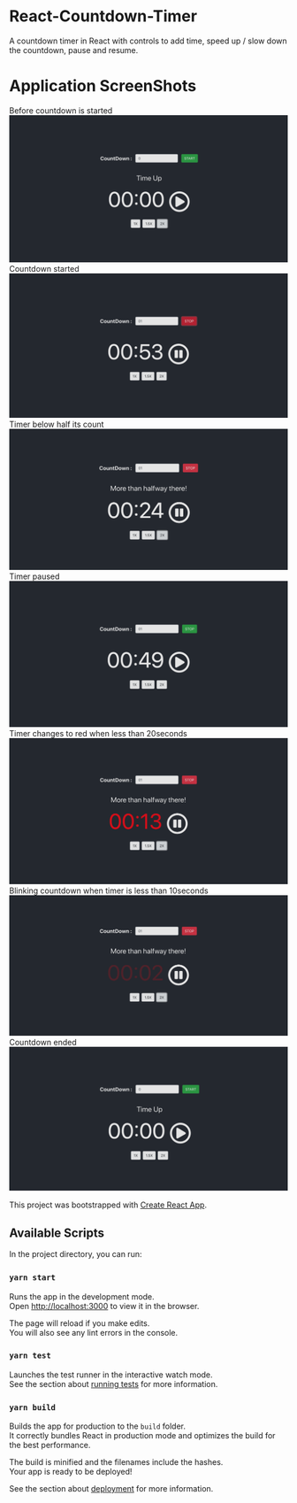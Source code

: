 # React-Countdown-Timer

A countdown timer in React with controls to add time, speed up / slow down the countdown, pause and resume.

# Application ScreenShots
Before countdown is started
![Alt text](./src/images/screenshots/shot-beforestart.png?raw=true "Before countdown is started")
Countdown started
![Alt text](./src/images/screenshots/shot-started.png?raw=true "Countdown started")
Timer below half its count
![Alt text](./src/images/screenshots/shot-half.png?raw=true "Timer below half its count")
Timer paused
![Alt text](./src/images/screenshots/shot-paused.png?raw=true "Timer paused")
Timer changes to red when less than 20seconds
![Alt text](./src/images/screenshots/shot-lessthan-20sec.png?raw=true "Timer changes to red when less than 20seconds")
Blinking countdown when timer is less than 10seconds
![Alt text](./src/images/screenshots/shot-blinking.png?raw=true "Blinking countdown when timer is less than 10seconds")
Countdown ended
![Alt text](./src/images/screenshots/shot-ended.png?raw=true "Countdown ended")

This project was bootstrapped with [Create React App](https://github.com/facebook/create-react-app).

## Available Scripts

In the project directory, you can run:

### `yarn start`

Runs the app in the development mode.<br />
Open [http://localhost:3000](http://localhost:3000) to view it in the browser.

The page will reload if you make edits.<br />
You will also see any lint errors in the console.

### `yarn test`

Launches the test runner in the interactive watch mode.<br />
See the section about [running tests](https://facebook.github.io/create-react-app/docs/running-tests) for more information.

### `yarn build`

Builds the app for production to the `build` folder.<br />
It correctly bundles React in production mode and optimizes the build for the best performance.

The build is minified and the filenames include the hashes.<br />
Your app is ready to be deployed!

See the section about [deployment](https://facebook.github.io/create-react-app/docs/deployment) for more information.
